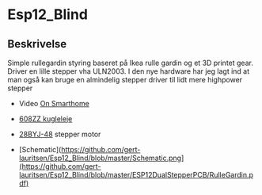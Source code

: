 # Esp12_Blind

## Beskrivelse #
Simple rullegardin styring baseret på Ikea rulle gardin og et 3D printet gear. Driver en lille stepper vha ULN2003.
I den nye hardware har jeg lagt ind at man også kan bruge en almindelig stepper driver til lidt mere highpower stepper

- Video [On Smarthome](https://www.facebook.com/Askob.dk/photos/a.409725012772869/409724829439554/?type=3&theater)
- [608ZZ kugleleje](https://arduinotech.dk/shop/kuglelejer/)
- [28BYJ-48](https://arduinotech.dk/shop/step-gear-motor-28byj-48-5v-4-phase-5-wire-dc-5v/) stepper motor

- [Schematic](https://github.com/gert-lauritsen/Esp12_Blind/blob/master/Schematic.png](https://github.com/gert-lauritsen/Esp12_Blind/blob/master/ESP12DualStepperPCB/RulleGardin.pdf)
